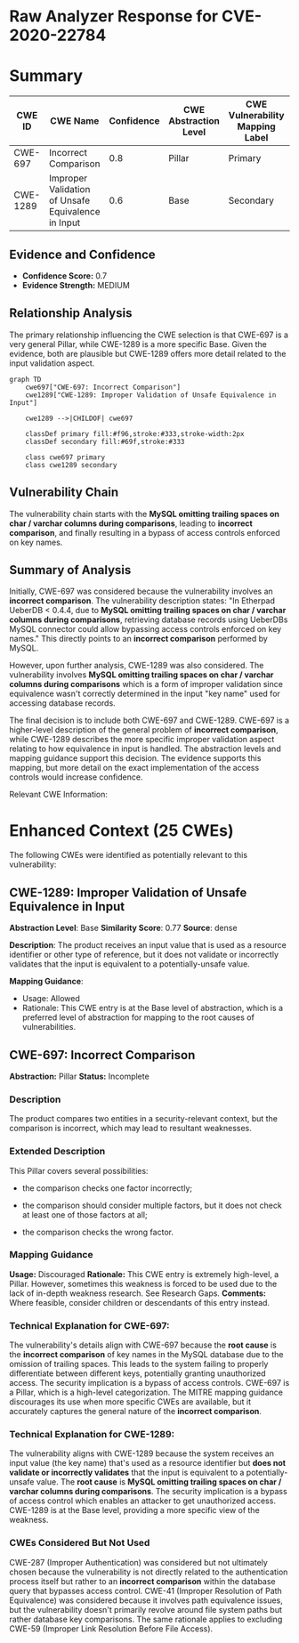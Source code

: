 # Raw Analyzer Response for CVE-2020-22784

# Summary
| CWE ID | CWE Name | Confidence | CWE Abstraction Level | CWE Vulnerability Mapping Label | CWE-Vulnerability Mapping Notes |
|---|---|---|---|---|---|
| CWE-697 | Incorrect Comparison | 0.8 | Pillar | Primary | Discouraged |
| CWE-1289 | Improper Validation of Unsafe Equivalence in Input | 0.6 | Base | Secondary | Allowed |

## Evidence and Confidence

*   **Confidence Score:** 0.7
*   **Evidence Strength:** MEDIUM

## Relationship Analysis
The primary relationship influencing the CWE selection is that CWE-697 is a very general Pillar, while CWE-1289 is a more specific Base. Given the evidence, both are plausible but CWE-1289 offers more detail related to the input validation aspect.

```mermaid
graph TD
    cwe697["CWE-697: Incorrect Comparison"]
    cwe1289["CWE-1289: Improper Validation of Unsafe Equivalence in Input"]
    
    cwe1289 -->|CHILDOF| cwe697
    
    classDef primary fill:#f96,stroke:#333,stroke-width:2px
    classDef secondary fill:#69f,stroke:#333
    
    class cwe697 primary
    class cwe1289 secondary
```

## Vulnerability Chain
The vulnerability chain starts with the **MySQL omitting trailing spaces on char / varchar columns during comparisons**, leading to **incorrect comparison**, and finally resulting in a bypass of access controls enforced on key names.

## Summary of Analysis
Initially, CWE-697 was considered because the vulnerability involves an **incorrect comparison**. The vulnerability description states: "In Etherpad UeberDB < 0.4.4, due to **MySQL omitting trailing spaces on char / varchar columns during comparisons**, retrieving database records using UeberDBs MySQL connector could allow bypassing access controls enforced on key names." This directly points to an **incorrect comparison** performed by MySQL.

However, upon further analysis, CWE-1289 was also considered. The vulnerability involves **MySQL omitting trailing spaces on char / varchar columns during comparisons** which is a form of improper validation since equivalence wasn't correctly determined in the input "key name" used for accessing database records.

The final decision is to include both CWE-697 and CWE-1289. CWE-697 is a higher-level description of the general problem of **incorrect comparison**, while CWE-1289 describes the more specific improper validation aspect relating to how equivalence in input is handled. The abstraction levels and mapping guidance support this decision. The evidence supports this mapping, but more detail on the exact implementation of the access controls would increase confidence.

Relevant CWE Information:

# Enhanced Context (25 CWEs)
The following CWEs were identified as potentially relevant to this vulnerability:

## CWE-1289: Improper Validation of Unsafe Equivalence in Input
**Abstraction Level**: Base
**Similarity Score**: 0.77
**Source**: dense

**Description**:
The product receives an input value that is used as a resource identifier or other type of reference, but it does not validate or incorrectly validates that the input is equivalent to a potentially-unsafe value.

**Mapping Guidance**:
- Usage: Allowed
- Rationale: This CWE entry is at the Base level of abstraction, which is a preferred level of abstraction for mapping to the root causes of vulnerabilities.

## CWE-697: Incorrect Comparison
**Abstraction:** Pillar
**Status:** Incomplete

### Description
The product compares two entities in a security-relevant context, but the comparison is incorrect, which may lead to resultant weaknesses.

### Extended Description


This Pillar covers several possibilities:


  - the comparison checks one factor incorrectly;

  - the comparison should consider multiple factors, but it does not check at least one of those factors at all;

  - the comparison checks the wrong factor.

### Mapping Guidance
**Usage:** Discouraged
**Rationale:** This CWE entry is extremely high-level, a Pillar. However, sometimes this weakness is forced to be used due to the lack of in-depth weakness research. See Research Gaps.
**Comments:** Where feasible, consider children or descendants of this entry instead.

### Technical Explanation for CWE-697:
The vulnerability's details align with CWE-697 because the **root cause** is the **incorrect comparison** of key names in the MySQL database due to the omission of trailing spaces. This leads to the system failing to properly differentiate between different keys, potentially granting unauthorized access. The security implication is a bypass of access controls. CWE-697 is a Pillar, which is a high-level categorization. The MITRE mapping guidance discourages its use when more specific CWEs are available, but it accurately captures the general nature of the **incorrect comparison**.

### Technical Explanation for CWE-1289:
The vulnerability aligns with CWE-1289 because the system receives an input value (the key name) that's used as a resource identifier but **does not validate or incorrectly validates** that the input is equivalent to a potentially-unsafe value. The **root cause** is **MySQL omitting trailing spaces on char / varchar columns during comparisons**. The security implication is a bypass of access control which enables an attacker to get unauthorized access. CWE-1289 is at the Base level, providing a more specific view of the weakness.

### CWEs Considered But Not Used
CWE-287 (Improper Authentication) was considered but not ultimately chosen because the vulnerability is not directly related to the authentication process itself but rather to an **incorrect comparison** within the database query that bypasses access control. CWE-41 (Improper Resolution of Path Equivalence) was considered because it involves path equivalence issues, but the vulnerability doesn't primarily revolve around file system paths but rather database key comparisons. The same rationale applies to excluding CWE-59 (Improper Link Resolution Before File Access).